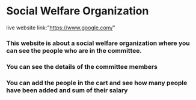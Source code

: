 # Social Welfare Organization
live website link:"https://www.google.com/"

### This website is about a social welfare organization where you can see the people who are in the committee.
### You can see the details of the committee members
### You can add the people in the cart and see how many people have been added and sum of their salary
 


